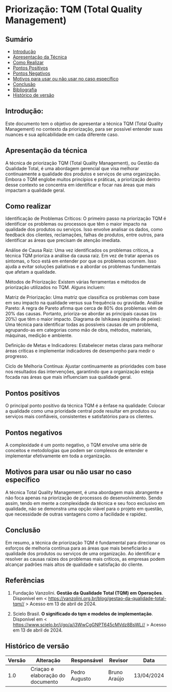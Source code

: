# Priorização: TQM (Total Quality Management)

## Sumário
* [Introdução](#Introdução)
* [Apresentação da Técnica](#Apresentação-da-Técnica)
* [Como Realizar](#Como-Realizar)
* [Pontos Positivos](#Pontos-Positivos)
* [Pontos Negativos](#Pontos-Negativos)
* [Motivos para usar ou não usar no caso específico](#Motivos-para-usar-ou-não-usar-no-caso-específico)
* [Conclusão](#Conclusão)
* [Bibliografia](#Bibliografia)
* [Histórico de versão](#Histórico-de-versão)
  
## Introdução:
Este documento tem o objetivo de apresentar a técnica TQM (Total Quality Management) no contexto da priorização, para ser possível entender
suas nuances e sua aplicabilidade em cada diferente caso.

## Apresentação da técnica
A técnica de priorização TQM (Total Quality Management), ou Gestão da Qualidade Total, é uma abordagem gerencial que visa melhorar 
continuamente a qualidade dos produtos e serviços de uma organização. Embora o TQM englobe muitos princípios e práticas, a priorização 
dentro desse contexto se concentra em identificar e focar nas áreas que mais impactam a qualidade geral.

## Como realizar
Identificação de Problemas Críticos: O primeiro passo na priorização TQM é identificar os problemas ou processos que têm o maior impacto 
na qualidade dos produtos ou serviços. Isso envolve analisar os dados, como feedback dos clientes, reclamações, falhas de produtos, 
entre outros, para identificar as áreas que precisam de atenção imediata.

Análise de Causa Raiz: Uma vez identificados os problemas críticos, a técnica TQM prioriza a análise da causa raiz. Em vez de tratar apenas
os sintomas, o foco está em entender por que os problemas ocorrem. Isso ajuda a evitar soluções paliativas e a abordar os problemas 
fundamentais que afetam a qualidade.

Métodos de Priorização: Existem várias ferramentas e métodos de priorização utilizados no TQM. Alguns incluem:

Matriz de Priorização: Uma matriz que classifica os problemas com base em seu impacto na qualidade versus sua frequência ou gravidade.
Análise Pareto: A regra de Pareto afirma que cerca de 80% dos problemas vêm de 20% das causas. Portanto, prioriza-se abordar as principais 
causas (os 20%) que têm o maior impacto.
Diagrama de Ishikawa (espinha de peixe): Uma técnica para identificar todas as possíveis causas de um problema, agrupando-as em categorias
como mão de obra, métodos, materiais, máquinas, medição e ambiente.

Definição de Metas e Indicadores: Estabelecer metas claras para melhorar áreas críticas e implementar indicadores de desempenho para 
medir o progresso.

Ciclo de Melhoria Contínua: Ajustar continuamente as prioridades com base nos resultados das intervenções, garantindo que a organização
esteja focada nas áreas que mais influenciam sua qualidade geral.

## Pontos positivos
O principal ponto positivo da técnica TQM é a ênfase na qualidade: Colocar a qualidade como uma prioridade central pode resultar em produtos
ou serviços mais confiáveis, consistentes e satisfatórios para os clientes.

## Pontos negativos
A complexidade é um ponto negativo, o TQM envolve uma série de conceitos e metodologias que podem ser complexos de entender e implementar
efetivamente em toda a organização.

## Motivos para usar ou não usar no caso específico
A técnica Total Quality Management, é uma abordagem mais abrangente e não foca apenas na priorização de processos do desenvolvimento. Sendo 
assim, tendo em mente a complexidade da técnica e seu foco exclusivo em qualidade, não se demonstra uma opção viável para o projeto em 
questão, que necessidade de outras vantagens como a facilidade e rapidez.

## Conclusão
Em resumo, a técnica de priorização TQM é fundamental para direcionar os esforços de melhoria contínua para as áreas que mais beneficiarão 
a qualidade dos produtos ou serviços de uma organização. Ao identificar e resolver as causas raízes dos problemas mais críticos, as empresas
podem alcançar padrões mais altos de qualidade e satisfação do cliente.

## Referências
1. Fundação Vanzolini. **Gestão da Qualidade Total (TQM) em Operações**. Disponível em < https://vanzolini.org.br/blog/gestao-da-qualidade-total-tqm// > Acesso em 13 de abril de 2024.

2. Scielo Brasil. **O significado do tqm e modelos de implementação**. Disponível em < https://www.scielo.br/j/gp/a/j3WwCgGNPT645cMVdz8BsWL// > Acesso em 13 de abril de 2024.
   
## Histórico de versão
| Versão | Alteração | Responsável | Revisor | Data |
| - | - | - | - | - |
| 1.0 | Criaçao e elaboração do documento | Pedro Augusto | Bruno Araújo | 13/04/2024 |
